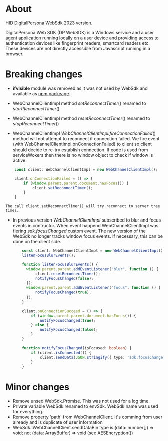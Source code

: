 # About

HID DigitalPersona WebSdk 2023 version.

DigitalPersona Web SDK (DP WebSDK) is a Windows service and a user agent application running 
locally on a user device and providing access to authentication devices like fingerprint readers,
smartcard readers etc. These devices are not directly accessible from Javascript running in a browser.

# Breaking changes

* **ifvisible** module was removed as it was not used by WebSdk and available as [npm packeage](https://github.com/serkanyersen/ifvisible.js).

* WebChannelClientImpl method *setReconnectTimer*() renamed to *startReconnectTimer*()
* WebChannelClientImpl method *resetReconnectTimer*()  renamed to *stopReconnectTimer*()

* WebChannelClientImpl *WebChannelClientImpl.fireConnectionFailed*() method will not attempt to reconnect if connection failed. 
  We fire event (with WebChannelClientImpl.onConnectionFailed) to client so client should decide to re-try establish connection.
  If code is used from serviceWokers then there is no window object to check if window is active.

```ts
    const client: WebChannelClientImpl = new WebChannelClientImpl();

    client.onConnectionFailed = () => {
        if (window.parent.parent.document.hasFocus()) {
            client.setReconnectTimer();
        }
    }
```
    The call client.setReconnectTimer() will try reconnect to server tree times.

* In previous version *WebChannelClientImpl* subscribed to blur and focus events in contructor. 
  When event happend WebChannelClientImpl was fiering *sdk.focusChanged* custom event.
  The new version of the WebSdk no longer tracks window focus events.
  If necessary, this can be done on the client side.

  ```ts
      const client: WebChannelClientImpl = new WebChannelClientImpl();
      listenFocusBlurEvents();

      function listenFocusBlurEvents() {
        window.parent.parent.addEventListener("blur", function () {
            client.resetReconnectTimer();
            notifyFocusChanged(false);
        });
        window.parent.parent.addEventListener("focus", function () {
            notifyFocusChanged(true);
        });
      }

      client.onConnectionSucceed = () => {
          if (window.parent.parent.document.hasFocus()) {
              notifyFocusChanged(true);
          } else {
              notifyFocusChanged(false);
          }
      }

      function notifyFocusChanged(isFocused: boolean) {
          if (client.isConnected()) {
              client.sendData(JSON.stringify({ type: 'sdk.focusChanged', data: isFocused, }));
          }
      }

  ```

# Minor changes
* Remove unsed WebSdk.Promise. This was not used for a log time.
* Private variable WebSdk renamed to envSdk. WebSdk name was used for everything.
* Remove property 'path' from WebChannelClient. It's comming from user already and is duplicate of user information
* WebSdk.IWebChannelClient.sendDataBin type is (data: number[]) => void; not (data: ArrayBuffer) => void (see AESEncryption())
